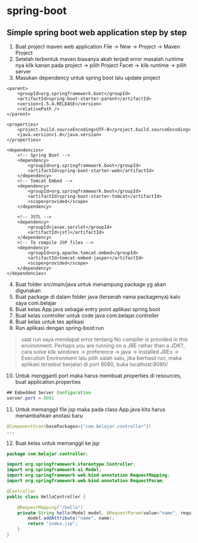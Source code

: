 # spring-boot
## Simple spring boot web application step by step

1. Buat project maven web application File -> New -> Project -> Maven Project
2. Setelah terbentuk maven biasanya akah terjadi error masalah runtime nya
    klik kanan pada project -> pilih Project Facet -> klik runtime -> pilih server
3. Masukan dependency untuk spring boot lalu update project
```
<parent>
	<groupId>org.springframework.boot</groupId>
	<artifactId>spring-boot-starter-parent</artifactId>
	<version>1.5.4.RELEASE</version>
	<relativePath />
</parent>

<properties>
	<project.build.sourceEncoding>UTF-8</project.build.sourceEncoding>
	<java.version>1.8</java.version>
</properties>

<dependencies>
	<!-- Spring Boot -->
	<dependency>
		<groupId>org.springframework.boot</groupId>
		<artifactId>spring-boot-starter-web</artifactId>
	</dependency>
	<!-- Tomcat Embed -->
	<dependency>
		<groupId>org.springframework.boot</groupId>
		<artifactId>spring-boot-starter-tomcat</artifactId>
		<scope>provided</scope>
	</dependency>

	<!-- JSTL -->
	<dependency>
		<groupId>javax.servlet</groupId>
		<artifactId>jstl</artifactId>
	</dependency>
	<!-- To compile JSP files -->
	<dependency>
		<groupId>org.apache.tomcat.embed</groupId>
		<artifactId>tomcat-embed-jasper</artifactId>
		<scope>provided</scope>
	</dependency>
</dependencies>
```
4. Buat folder src/main/java untuk menampung package yg akan digunakan
5. Buat package di dalam folder java (terserah nama packagenya) kalo saya com.belajar
6. Buat kelas App.java sebagai entry point aplikasi spring boot
7. Buat kelas controller untuk code java com.belajar.controller
8. Buat kelas untuk tes aplikasi
9. Run aplikasi dengan spring-boot:run
> saat run saya mendapat error tentang No compiler is provided in this environment. Perhaps you are running on a JRE rather than a JDK?, cara solve klik windows -> preference -> java -> installed JREs -> Execution Environment lalu pilih salah satu, 
> jika berhasil run, maka aplikasi tersebut berjalan di port 8080, buka localhost:8080/
10. Untuk mengganti port maka harus membuat properties di resources, buat application.properties
```java
## Embedded Server Configuration
server.port = 8091
```
11. Untuk memanggil file jsp maka pada class App.java kita harus menambahkan anotasi baru
```java
@ComponentScan(basePackages={"com.belajar.controller"})
...
```
12. Buat kelas untuk memanggil ke jsp
```java
package com.belajar.controller;

import org.springframework.stereotype.Controller;
import org.springframework.ui.Model;
import org.springframework.web.bind.annotation.RequestMapping;
import org.springframework.web.bind.annotation.RequestParam;

@Controller
public class HelloController {

	@RequestMapping("/hello")
	private String hello(Model model, @RequestParam(value="name", required=false, defaultValue="World") String name) {
		model.addAttribute("name", name); 
		return "index.jsp";
	}
}
```
